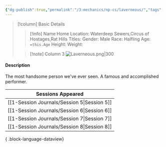 ```yaml
---
{"dg-publish":true,"permalink":"/3-mechanics/np-cs/laverneous/","tags":["NPC"],"created":"2025-02-23T10:37:12.686-05:00","updated":"2025-02-25T21:54:36.167-05:00"}
---
```


> [!column] Basic Details
>> [!info] Name
>> Home Location: Waterdeep Sewers,Circus of Hostages,Rat Hills 
>> Titles:
>> Gender: Male
>> Race: Halfling
>> Age: `=this.Age`
>> Height:
>> Weight:
>
>> [!note] Column 3
>> ![Laverneous.png|300](/img/user/z_Assets/Laverneous.png)

#### Description
The most handsome person we've ever seen. A famous and accomplished performer.

| Sessions Appeared                              |
| ---------------------------------------------- |
| [[1-Session Journals/Session 5\|Session 5]] |
| [[1-Session Journals/Session 6\|Session 6]] |
| [[1-Session Journals/Session 7\|Session 7]] |
| [[1-Session Journals/Session 8\|Session 8]] |

{ .block-language-dataview}
